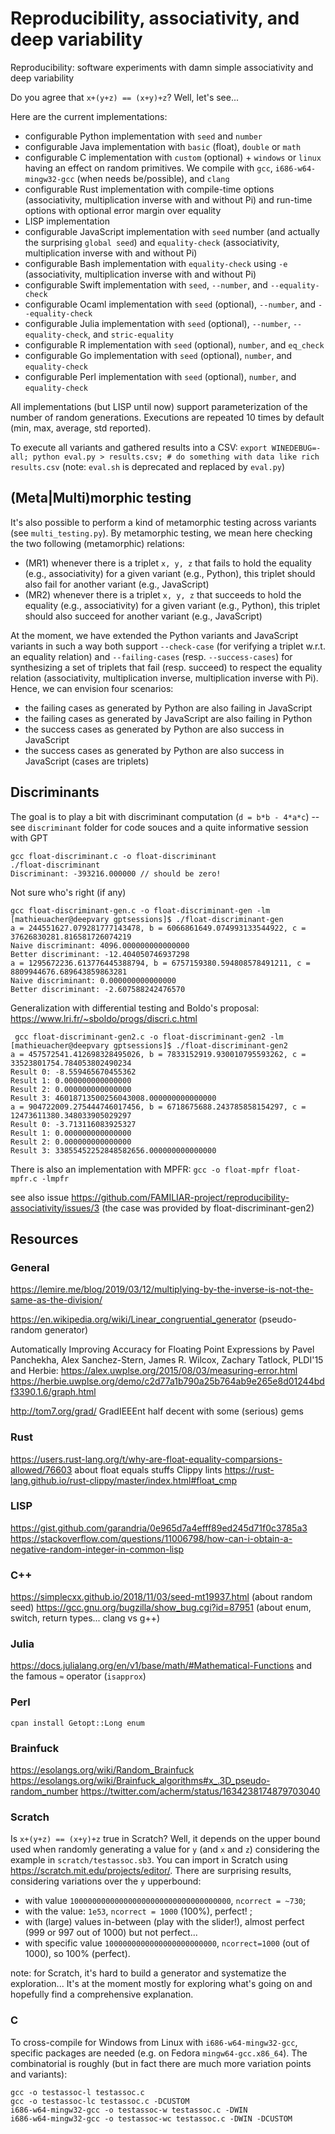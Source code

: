 # Reproducibility, associativity, and deep variability 

Reproducibility: software experiments with damn simple associativity and deep variability

Do you agree that `x+(y+z) == (x+y)+z`? 
Well, let's see...

Here are the current implementations:
 * configurable Python implementation with `seed` and `number` 
 * configurable Java implementation with `basic` (float), `double` or `math` 
 * configurable C implementation with `custom` (optional) + `windows` or `linux` having an effect on random primitives. We compile with `gcc`, `i686-w64-mingw32-gcc` (when needs be/possible), and `clang` 
 * configurable Rust implementation with compile-time options (associativity, multiplication inverse with and without Pi) and run-time options with optional error margin over equality 
 * LISP implementation 
 * configurable JavaScript implementation with `seed` number (and actually the surprising `global seed`) and `equality-check` (associativity, multiplication inverse with and without Pi)
 * configurable Bash implementation with `equality-check` using `-e` (associativity, multiplication inverse with and without Pi)
 * configurable Swift implementation with `seed`, `--number`, and `--equality-check` 
 * configurable Ocaml implementation with `seed` (optional), `--number`, and `--equality-check` 
 * configurable Julia implementation with `seed` (optional), `--number`, `--equality-check`, and `stric-equality` 
 * configurable R implementation with `seed` (optional), `number`, and `eq_check` 
 * configurable Go implementation with `seed` (optional), `number`, and `equality-check`
 * configurable Perl implementation with `seed` (optional), `number`, and `equality-check`

 All implementations (but LISP until now) support parameterization of the number of random generations. 
 Executions are repeated 10 times by default (min, max, average, std reported).

To execute all variants and gathered results into a CSV: `export WINEDEBUG=-all; python eval.py > results.csv; # do something with data like rich results.csv`
(note: `eval.sh` is deprecated and replaced by `eval.py`)

## (Meta|Multi)morphic testing 

It's also possible to perform a kind of metamorphic testing across variants (see `multi_testing.py`). 
By metamorphic testing, we mean here checking the two following (metamorphic) relations:
 * (MR1) whenever there is a triplet `x, y, z` that fails to hold the equality (e.g., associativity) for a given variant (e.g., Python), this triplet should also fail for another variant (e.g., JavaScript)
 * (MR2) whenever there is a triplet `x, y, z` that succeeds to hold the equality (e.g., associativity) for a given variant (e.g., Python), this triplet should also succeed for another variant (e.g., JavaScript)

At the moment, we have extended the Python variants and JavaScript variants in such a way both support `--check-case` (for verifying a triplet w.r.t. an equality relation) and `--failing-cases` (resp. `--success-cases`) for synthesizing a set of triplets that fail (resp. succeed) to respect the equality relation (associativity, multiplication inverse, multiplication inverse with Pi). 
Hence, we can envision four scenarios:
 * the failing cases as generated by Python are also failing in JavaScript
 * the failing cases as generated by JavaScript are also failing in Python
 * the success cases as generated by Python are also success in JavaScript
 * the success cases as generated by Python are also success in JavaScript
(cases are triplets)

## Discriminants

The goal is to play a bit with discriminant computation (`d = b*b - 4*a*c`) -- see `discriminant` folder for code souces and a quite informative session with GPT

```
gcc float-discriminant.c -o float-discriminant
./float-discriminant
Discriminant: -393216.000000 // should be zero!
```

Not sure who's right (if any)

```
gcc float-discriminant-gen.c -o float-discriminant-gen -lm
[mathieuacher@deepvary gptsessions]$ ./float-discriminant-gen  
a = 244551627.079281777143478, b = 6066861649.074993133544922, c = 37626830281.816581726074219
Naive discriminant: 4096.000000000000000
Better discriminant: -12.404050746937298
a = 1295672236.613776445388794, b = 6757159380.594808578491211, c = 8809944676.689643859863281
Naive discriminant: 0.000000000000000
Better discriminant: -2.607588242476570
```

Generalization with differential testing and Boldo's proposal: https://www.lri.fr/~sboldo/progs/discri.c.html 

```
 gcc float-discriminant-gen2.c -o float-discriminant-gen2 -lm
[mathieuacher@deepvary gptsessions]$ ./float-discriminant-gen2  
a = 457572541.412698328495026, b = 7833152919.930010795593262, c = 33523801754.784053802490234
Result 0: -8.559465670455362
Result 1: 0.000000000000000
Result 2: 0.000000000000000
Result 3: 46018713500256043008.000000000000000
a = 904722009.275444746017456, b = 6718675688.243785858154297, c = 12473611380.348033905029297
Result 0: -3.713116083925327
Result 1: 0.000000000000000
Result 2: 0.000000000000000
Result 3: 33855452252848582656.000000000000000
```

There is also an implementation with MPFR:
`gcc -o float-mpfr float-mpfr.c -lmpfr` 

see also issue https://github.com/FAMILIAR-project/reproducibility-associativity/issues/3 (the case was provided by float-discriminant-gen2)


## Resources

### General 

https://lemire.me/blog/2019/03/12/multiplying-by-the-inverse-is-not-the-same-as-the-division/

https://en.wikipedia.org/wiki/Linear_congruential_generator (pseudo-random generator)

Automatically Improving Accuracy for Floating Point Expressions by Pavel Panchekha, Alex Sanchez-Stern, James R. Wilcox, Zachary Tatlock, PLDI'15 
and Herbie: https://alex.uwplse.org/2015/08/03/measuring-error.html
https://herbie.uwplse.org/demo/c2d77a1b790a25b764ab9e265e8d01244bdf3390.1.6/graph.html 

http://tom7.org/grad/ GradIEEEnt half decent with some (serious) gems 

### Rust

https://users.rust-lang.org/t/why-are-float-equality-comparsions-allowed/76603 about float equals stuffs
Clippy lints https://rust-lang.github.io/rust-clippy/master/index.html#float_cmp 

### LISP

https://gist.github.com/garandria/0e965d7a4efff89ed245d71f0c3785a3
https://stackoverflow.com/questions/11006798/how-can-i-obtain-a-negative-random-integer-in-common-lisp 

### C++

https://simplecxx.github.io/2018/11/03/seed-mt19937.html (about random seed)
https://gcc.gnu.org/bugzilla/show_bug.cgi?id=87951 (about enum, switch, return types... clang vs g++)

### Julia

https://docs.julialang.org/en/v1/base/math/#Mathematical-Functions and the famous `≈` operator (`isapprox`)

### Perl

`cpan install Getopt::Long enum` 

### Brainfuck

https://esolangs.org/wiki/Random_Brainfuck
https://esolangs.org/wiki/Brainfuck_algorithms#x_.3D_pseudo-random_number
https://twitter.com/acherm/status/1634238174879703040 

### Scratch 

Is `x+(y+z) == (x+y)+z` true in Scratch? 
Well, it depends on the upper bound used when randomly generating a value for `y` (and `x` and `z`) considering the example in `scratch/testassoc.sb3`. 
You can import in Scratch using https://scratch.mit.edu/projects/editor/. There are surprising results, considering variations over the `y` upperbound:
 * with value `100000000000000000000000000000000000`, `ncorrect = ~730`; 
 * with the value: `1e53`, `ncorrect = 1000` (100%), perfect! ; 
 * with (large) values in-between (play with the slider!), almost perfect (999 or 997 out of 1000) but not perfect...
 * with specific value `1000000000000000000000000`, `ncorrect=1000` (out of 1000), so 100% (perfect).

note: for Scratch, it's hard to build a generator and systematize the exploration... It's at the moment mostly for exploring what's going on and hopefully find a comprehensive explanation. 

### C

To cross-compile for Windows from Linux with `i686-w64-mingw32-gcc`, specific packages are needed (e.g. on Fedora `mingw64-gcc.x86_64`). 
The combinatorial is roughly (but in fact there are much more variation points and variants):
```
gcc -o testassoc-l testassoc.c
gcc -o testassoc-lc testassoc.c -DCUSTOM
i686-w64-mingw32-gcc -o testassoc-w testassoc.c -DWIN
i686-w64-mingw32-gcc -o testassoc-wc testassoc.c -DWIN -DCUSTOM
```
